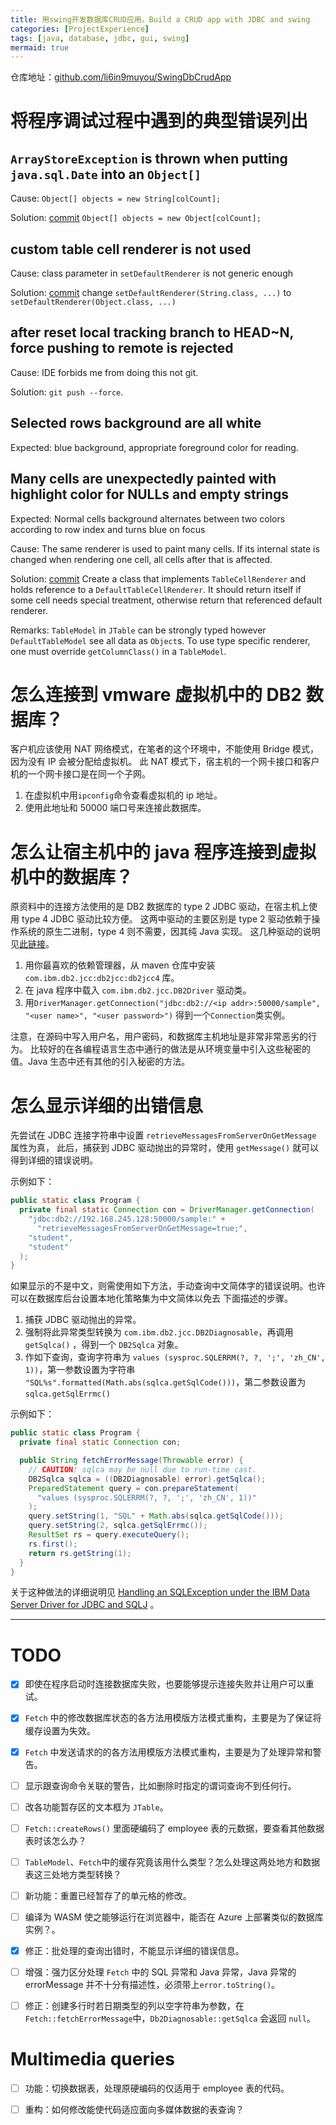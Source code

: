 ```yaml
---
title: 用swing开发数据库CRUD应用。Build a CRUD app with JDBC and swing
categories: [ProjectExperience]
tags: [java, database, jdbc, gui, swing]
mermaid: true
---
```


仓库地址：[github.com/li6in9muyou/SwingDbCrudApp](https://github.com/li6in9muyou/SwingDbCrudApp)

# 将程序调试过程中遇到的典型错误列出

## `ArrayStoreException` is thrown when putting `java.sql.Date` into an `Object[]`

Cause: `Object[] objects = new String[colCount];`

Solution:
[commit](https://github.com/li6in9muyou/SwingDbCrudApp/commit/9240a4af)
`Object[] objects = new Object[colCount];`

## custom table cell renderer is not used

Cause: class parameter in `setDefaultRenderer` is not generic enough

Solution:
[commit](https://github.com/li6in9muyou/SwingDbCrudApp/commit/885adbe)
change `setDefaultRenderer(String.class, ...)` to `setDefaultRenderer(Object.class, ...)`

## after reset local tracking branch to HEAD~N, force pushing to remote is rejected

Cause: IDE forbids me from doing this not git.

Solution: `git push --force`.

## Selected rows background are all white

Expected: blue background, appropriate foreground color for reading.

## Many cells are unexpectedly painted with highlight color for NULLs and empty strings

Expected: Normal cells background alternates between two colors according to row index and
turns blue on focus

Cause: The same renderer is used to paint many cells. If its internal state is changed
when rendering one cell, all cells after that is affected.

Solution:
[commit](https://github.com/li6in9muyou/SwingDbCrudApp/commit/9e848fa7)
Create a class that implements `TableCellRenderer` and holds reference to a
`DefaultTableCellRenderer`. It should return itself if some cell needs special treatment, otherwise
return that referenced default renderer.

Remarks: `TableModel` in `JTable` can be strongly typed however `DefaultTableModel` see all
data as `Object`s. To use type specific renderer, one must override `getColumnClass()` in
a `TableModel`.

# 怎么连接到 vmware 虚拟机中的 DB2 数据库？

客户机应该使用 NAT 网络模式，在笔者的这个环境中，不能使用 Bridge 模式，因为没有 IP 会被分配给虚拟机。
此 NAT 模式下，宿主机的一个网卡接口和客户机的一个网卡接口是在同一个子网。

1. 在虚拟机中用`ipconfig`命令查看虚拟机的 ip 地址。
2. 使用此地址和 50000 端口号来连接此数据库。

# 怎么让宿主机中的 java 程序连接到虚拟机中的数据库？

原资料中的连接方法使用的是 DB2 数据库的 type 2 JDBC 驱动，在宿主机上使用 type 4 JDBC 驱动比较方便。
这两中驱动的主要区别是 type 2 驱动依赖于操作系统的原生二进制，type 4 则不需要，因其纯 Java 实现。
这几种驱动的说明见[此链接](https://www.ibm.com/docs/en/db2/9.7?topic=apis-supported-drivers-jdbc-sqlj)。

1. 用你最喜欢的依赖管理器，从 maven 仓库中安装 `com.ibm.db2.jcc:db2jcc:db2jcc4` 库。
2. 在 java 程序中载入 `com.ibm.db2.jcc.DB2Driver` 驱动类。
3. 用`DriverManager.getConnection("jdbc:db2://<ip addr>:50000/sample", "<user name>", "<user password>")`
   得到一个`Connection`类实例。

注意，在源码中写入用户名，用户密码，和数据库主机地址是非常非常恶劣的行为。
比较好的在各编程语言生态中通行的做法是从环境变量中引入这些秘密的值。Java 生态中还有其他的引入秘密的方法。

# 怎么显示详细的出错信息

先尝试在 JDBC 连接字符串中设置 `retrieveMessagesFromServerOnGetMessage` 属性为真，
此后，捕获到 JDBC 驱动抛出的异常时，使用 `getMessage()` 就可以得到详细的错误说明。

示例如下：

```java
public static class Program {
  private final static Connection con = DriverManager.getConnection(
    "jdbc:db2://192.168.245.128:50000/sample:" +
      "retrieveMessagesFromServerOnGetMessage=true;",
    "student",
    "student"
  );
}
```

如果显示的不是中文，则需使用如下方法，手动查询中文简体字的错误说明。也许可以在数据库后台设置本地化策略集为中文简体以免去
下面描述的步骤。

1. 捕获 JDBC 驱动抛出的异常。
2. 强制将此异常类型转换为 `com.ibm.db2.jcc.DB2Diagnosable`，再调用 `getSqlca()` ，得到一个 `DB2Sqlca` 对象。
3. 作如下查询，查询字符串为 `values (sysproc.SQLERRM(?, ?, ';', 'zh_CN', 1))`，第一参数设置为字符串
   `"SQL%s".formatted(Math.abs(sqlca.getSqlCode()))`，第二参数设置为`sqlca.getSqlErrmc()`

示例如下：

```java
public static class Program {
  private final static Connection con;

  public String fetchErrorMessage(Throwable error) {
    // CAUTION! sqlca may be null due to run-time cast.
    DB2Sqlca sqlca = ((DB2Diagnosable) error).getSqlca();
    PreparedStatement query = con.prepareStatement(
      "values (sysproc.SQLERRM(?, ?, ';', 'zh_CN', 1))"
    );
    query.setString(1, "SQL" + Math.abs(sqlca.getSqlCode()));
    query.setString(2, sqlca.getSqlErrmc());
    ResultSet rs = query.executeQuery();
    rs.first();
    return rs.getString(1);
  }
}
```

关于这种做法的详细说明见
[Handling an SQLException under the IBM Data Server Driver for JDBC and SQLJ](https://www.ibm.com/docs/en/db2/9.7?topic=ewudsdjs-handling-sqlexception-under-data-server-driver-jdbc-sqlj)
。

---

# TODO

-[x] 即使在程序启动时连接数据库失败，也要能够提示连接失败并让用户可以重试。

-[x] `Fetch` 中的修改数据库状态的各方法用模版方法模式重构，主要是为了保证将缓存设置为失效。

-[x] `Fetch` 中发送请求的的各方法用模版方法模式重构，主要是为了处理异常和警告。

-[ ] 显示跟查询命令关联的警告，比如删除时指定的谓词查询不到任何行。

-[ ] 改各功能暂存区的文本框为 `JTable`。

-[ ] `Fetch::createRows()` 里面硬编码了 employee 表的元数据，要查看其他数据表时该怎么办？

-[ ] `TableModel`、`Fetch`中的缓存究竟该用什么类型？怎么处理这两处地方和数据表这三处地方类型转换？

-[ ] 新功能：重置已经暂存了的单元格的修改。

-[ ] 编译为 WASM 使之能够运行在浏览器中，能否在 Azure 上部署类似的数据库实例？。

-[x] 修正：批处理的查询出错时，不能显示详细的错误信息。

-[ ] 增强：强力区分处理 `Fetch` 中的 SQL 异常和 Java 异常，Java 异常的 errorMessage
并不十分有描述性，必须带上`error.toString()`。

-[ ] 修正：创建多行时若日期类型的列以空字符串为参数，在`Fetch::fetchErrorMessage`中，`Db2Diagnosable::getSqlca`
会返回 `null`。

# Multimedia queries

-[ ] 功能：切换数据表，处理原硬编码的仅适用于 employee 表的代码。

-[ ] 重构：如何修改能使代码适应面向多媒体数据的表查询？
